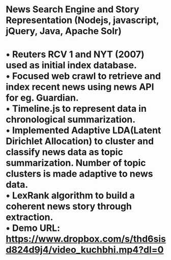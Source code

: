 News Search Engine and Story Representation (Nodejs, javascript, jQuery, Java, Apache Solr)
==========================================================================================
•	Reuters RCV 1 and NYT (2007) used as initial index database. <br/>
•	Focused web crawl to retrieve and index recent news using news API for eg. Guardian.<br/>
•	Timeline.js to represent data in chronological summarization.<br/>
•	Implemented Adaptive LDA(Latent Dirichlet Allocation) to cluster and classify news data as topic summarization. Number of topic clusters is made adaptive to news data.<br/>
•	LexRank algorithm to build a coherent news story through extraction.<br/>
•	Demo URL: https://www.dropbox.com/s/thd6sisd824d9j4/video_kuchbhi.mp4?dl=0
==========================================================================================

